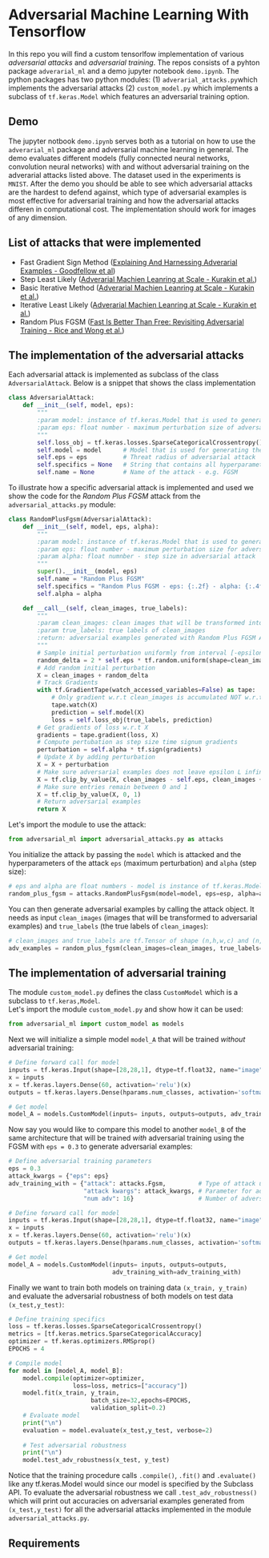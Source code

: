 # Adversarial Machine Learning With Tensorflow
In this repo you will find a custom tensorlfow implementation of various *adversarial attacks* and *adversarial training*. The repos consists of a pyhton package `adverarial_ml` and a demo jupyter notebook `demo.ipynb`. The python packages has two python modules: (1) `adverarial_attacks.py`which implements the adversarial attacks (2) `custom_model.py` which implements a subclass of `tf.keras.Model` which features an adversarial training option. 

## Demo
The jupyter notbook `demo.ipynb` serves both as a tutorial on how to use the `adverarial_ml` package and adversarial machine learning in general. The demo evaluates different models (fully connected neural networks, convolution neural networks) with and without adversarial training on the adverarial attacks listed above. The dataset used in the experiments is `MNIST`. After the demo you should be able to see which adversarial attacks are the hardest to defend against, which type of adversarial examples is most effective for adversarial training and how the adversarial attacks differen in computational cost.
The implementation should work for images of any dimension.

## List of attacks that were implemented

- Fast Gradient Sign Method ([Explaining And Harnessing Adverarial Examples - Goodfellow et al](https://arxiv.org/pdf/1412.6572.pdf))
- Step Least Likely ([Adverarial Machien Leanring at Scale - Kurakin et al.](https://arxiv.org/pdf/1611.01236.pdf))
- Basic Iterative Method ([Adverarial Machien Leanring at Scale - Kurakin et al.](https://arxiv.org/pdf/1611.01236.pdf))
- Iterative Least Likely ([Adverarial Machien Leanring at Scale - Kurakin et al.](https://arxiv.org/pdf/1611.01236.pdf))
- Random Plus FGSM ([Fast Is Better Than Free: Revisiting Adversarial Training - Rice and Wong et al.](https://arxiv.org/pdf/2001.03994.pdf))

## The implementation of the adversarial attacks
Each adversarial attack is implemented as subclass of the class `AdversarialAttack`. Below is a snippet that shows the class implementation

```Python
class AdversarialAttack:
    def __init__(self, model, eps):
        """
        :param model: instance of tf.keras.Model that is used to generate adversarial examples with attack
        :param eps: float number - maximum perturbation size of adversarial attack
        """
        self.loss_obj = tf.keras.losses.SparseCategoricalCrossentropy()  # Loss that is used for adversarial attack
        self.model = model      # Model that is used for generating the adversarial examples
        self.eps = eps          # Threat radius of adversarial attack
        self.specifics = None   # String that contains all hyperparameters of attack
        self.name = None        # Name of the attack - e.g. FGSM
```
To illustrate how a specific adversarial attack is implemented and used we show the code for the
*Random Plus FGSM* attack from the `adversarial_attacks.py` module:

```Python
class RandomPlusFgsm(AdversarialAttack):
    def __init__(self, model, eps, alpha):
        """
        :param model: instance of tf.keras.Model that is used to generate adversarial examples
        :param eps: float number - maximum perturbation size for adversarial attack
        :param alpha: float numnber - step size in adversarial attack
        """
        super().__init__(model, eps)
        self.name = "Random Plus FGSM"
        self.specifics = "Random Plus FGSM - eps: {:.2f} - alpha: {:.4f}".format(eps, alpha)
        self.alpha = alpha

    def __call__(self, clean_images, true_labels):
        """
        :param clean_images: clean images that will be transformed into adversarial examples
        :param true_labels: true labels of clean_images
        :return: adversarial examples generated with Random Plus FGSM Attack
        """
        # Sample initial perturbation uniformly from interval [-epsilon, epsilon]
        random_delta = 2 * self.eps * tf.random.uniform(shape=clean_images.shape) - self.eps
        # Add random initial perturbation
        X = clean_images + random_delta
        # Track Gradients
        with tf.GradientTape(watch_accessed_variables=False) as tape:
            # Only gradient w.r.t clean_images is accumulated NOT w.r.t model parameters
            tape.watch(X)
            prediction = self.model(X)
            loss = self.loss_obj(true_labels, prediction)
        # Get gradients of loss w.r.t X
        gradients = tape.gradient(loss, X)
        # Compute pertubation as step size time signum gradients
        perturbation = self.alpha * tf.sign(gradients)
        # Update X by adding perturbation
        X = X + perturbation
        # Make sure adversarial examples does not leave epsilon L infinity ball around clean_images
        X = tf.clip_by_value(X, clean_images - self.eps, clean_images + self.eps)
        # Make sure entries remain between 0 and 1
        X = tf.clip_by_value(X, 0, 1)
        # Return adversarial examples
        return X
```
Let's import the module to use the attack:

```python
from adversarial_ml import adversarial_attacks.py as attacks
```

You initialize the attack by passing the `model` which is attacked and the hyperparameters of the attack `eps` (maximum perturbation) and `alpha` (step size):

```python
# eps and alpha are float numbers - model is instance of tf.keras.Model
random_plus_fgsm = attacks.RandomPlusFgsm(model=model, eps=esp, alpha=alpha)
```

You can then generate adversarial examples by calling the attack object. It needs as input `clean_images` (images that will be transformed to adversarial examples) and `true_labels` (the true labels of `clean_images`):

```python
# clean_images and true_labels are tf.Tensor of shape (n,h,w,c) and (n,) respectively
adv_examples = random_plus_fgsm(clean_images=clean_images, true_labels=true_labels) # adv_examples.shape = (n,h,w,c)
```


## The implementation of adversarial training
The module `custom_model.py` defines the class `CustomModel` which is a subclass to `tf.keras,Model`.  
Let's import the module `custom_model.py` and show how it can be used:

```python
from adversarial_ml import custom_model as models
```

Next we will initialize a simple model `model_A` that will be trained *without* adversarial training:
```python
# Define forward call for model
inputs = tf.keras.Input(shape=[28,28,1], dtype=tf.float32, name="image")
x = inputs
x = tf.keras.layers.Dense(60, activation='relu')(x)
outputs = tf.keras.layers.Dense(hparams.num_classes, activation='softmax')(x)

# Get model
model_A = models.CustomModel(inputs= inputs, outputs=outputs, adv_training_with=None)
```

Now say you would like to compare this model to another `model_B` of the same architecture that will be trained
*with* adversarial training using the FGSM  with `eps = 0.3` to generate adversarial examples:

```python
# Define adversarial training parameters
eps = 0.3
attack_kwargs = {"eps": eps}
adv_training_with = {"attack": attacks.Fgsm,         # Type of attack used for adversarial examples in training batch
                     "attack kwargs": attack_kwargs, # Parameter for adversarial attack
                     "num adv": 16}                  # Number of adversarial examples in training batch

# Define forward call for model
inputs = tf.keras.Input(shape=[28,28,1], dtype=tf.float32, name="image")
x = inputs
x = tf.keras.layers.Dense(60, activation='relu')(x)
outputs = tf.keras.layers.Dense(hparams.num_classes, activation='softmax')(x)

# Get model
model_A = models.CustomModel(inputs= inputs, outputs=outputs,
                             adv_training_with=adv_training_with)
```

Finally we want to train both models on training data `(x_train, y_train)` and evaluate the adversarial robustness
of both models on test data `(x_test,y_test)`:

```python
# Define training specifics
loss = tf.keras.losses.SparseCategoricalCrossentropy()
metrics = [tf.keras.metrics.SparseCategoricalAccuracy]
optimizer = tf.keras.optimizers.RMSprop()
EPOCHS = 4

# Compile model
for model in [model_A, model_B]:
    model.compile(optimizer=optimizer,
                  loss=loss, metrics=["accuracy"])
    model.fit(x_train, y_train,
                       batch_size=32,epochs=EPOCHS,
                       validation_split=0.2)
    # Evaluate model
    print("\n")
    evaluation = model.evaluate(x_test,y_test, verbose=2)
    
    # Test adversarial robustness
    print("\n")
    model.test_adv_robustness(x_test, y_test)
```
Notice that the training procedure calls `.compile()`, `.fit()`  and `.evaluate()` like any tf.keras.Model would since 
our model is specified by the Subclass API. To evaluate the adversarial robustness we call `.test_adv_robustness()`
which will print out accuracies on adversarial examples generated from `(x_test,y_test)` for all the adversarial attacks
implemented in the module `adversarial_attacks.py`.

## Requirements